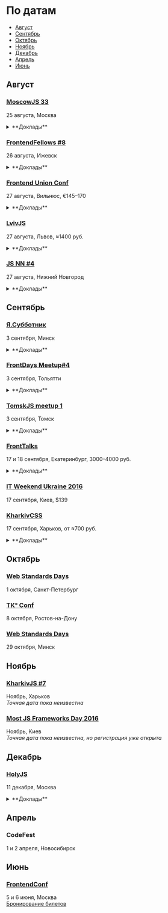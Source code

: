 # По датам

- [Август](#Август)
- [Сентябрь](#Сентябрь)
- [Октябрь](#Октябрь)
- [Ноябрь](#Ноябрь)
- [Декабрь](#Декабрь)
- [Апрель](#Апрель)
- [Июнь](#Июнь)

## Август

### [MoscowJS 33](https://moscowjs.timepad.ru/event/363568/)

25 августа, Москва

<details>
  <summary>**Доклады**</summary>

  - «I promise — images will be loaded!», Антон Корзунов (Яндекс)
  - «Viewport», Вопиловский Константин (KamaGames Studio)
  - «Регрессионное тестирование компонентов верстки», Кондратенко Павел (Rambler&Co)
  - «Создание WYSIWYG-редакторов для веба», Егор Яковишен (Setka)
</details>

### [FrontendFellows #8](https://frontendfellows.timepad.ru/event/357305/)

26 августа, Ижевск

<details>
  <summary>**Доклады**</summary>

  - «Vue.js», Наталья Коновалова (Центр Высоких Технологий)
  - «Sass colors refactoring», Иван Мартьянов (EPAM Systems)
  - «Верстальщики не нужны. На самом деле нет», Роман Коробейников (Piano.io)
</details>

### [Frontend Union Conf](http://frontend-union.co/)

27 августа, Вильнюс, €145–170  

<details>
  <summary>**Доклады**</summary>

  - «RegExp.prototype.unicode», Mathias Bynens
  - «Building interactive 3D worlds in the browser with WebGL», Martin Splitt
  - «Natural User Interfaces», Princiya Marina
  - «UX from Scratch», Fabian Fabian
  - «Building Apps using Redux with Angular 2», Gerard Sans
  - «There is ~~an app~~ a bot for that», Ilya Pukhalski
  - «Lessons learned running JS meetups», Oleg Podsechin
  - «Elements», Martin Kleppe
</details>

### [LvivJS](http://www.lvivjs.org.ua/)

27 августа, Львов, ≈1400 руб.

<details>
  <summary>**Доклады**</summary>

  - «Exploring ways to use ES2015 today», Roman Kyrylych
  - «Beauty of everyday tools», Alexander Lapshyn
  - «React Native: Are we there yet?», Roman Liutikov
  - «How to deploy to production 10+ times a day»« Andrii Shumada
  - «Creation of native mobile apps with NativeScript and Angular2», Eugene Alayev
  - «Flux is dead. Long live Flux!», Alexey Raspopov
  - «Reflex and offline-first», Denis Yaremov
  - «Modern functional concepts and JavaScript», Maks Klymyshyn
</details>

### [JS NN #4](https://www.it52.info/events/2016-08-27-js-nn-4)

27 августа, Нижний Новгород

<details>
  <summary>**Доклады**</summary>

  - «Stylelint — как и зачем линтить CSS», Андрей Ситник (Злые марсиане)
  - «Привет, CSS Grid Layout», Андрей Макаров
  - «Автоматическое тестирование front-end приложения», Михаил Ангелов
  - «Что осталось от MeteorJS», Павел Шалаев
  - «Работа с анимациями в React Native», Антон Шрамко
</details>

## Сентябрь

### [Я.Субботник](https://events.yandex.ru/events/yasubbotnik/03-sep-2016/)

3 сентября, Минск

<details>
  <summary>**Доклады**</summary>

  - «Как безопасно выполнять произвольный код на JavaScript», Илья Довбан (Яндекс)
</details>

### [FrontDays Meetup#4](http://frontdays.ru/)

3 сентября, Тольятти

<details>
  <summary>**Доклады**</summary>

  - «Ботоведение. Как и зачем делать ботов?», Рустам Галиуллин и Дмитрий Власов (4Taps)
</details>

### [TomskJS meetup 1](https://tomskjs.timepad.ru/event/359798/)

3 сентября, Томск

<details>
  <summary>**Доклады**</summary>

  - «“Реактивное” тестирование или react-компоненты, на которые можно положиться», Никита Размахнин (FullStack Development)
  - «Универсальный JavaScript», Сергей Черепанов (FullStack Development)
  - «Не JS во фронтенде», Максим Самойлов (CSSSR)
  - «Веб-компоненты в веб-разработке на примере Polymer», Артур Дробинский (Rubius)
</details>

### [FrontTalks](http://fronttalks.ru/)

17 и 18 сентября, Екатеринбург, 3000–4000 руб.

<details>
  <summary>**Доклады**</summary>

  - «Как перестать писать код с ошибками», Владимир Дашукевич (XBSoftware)
  - «Пользовательские свойства как основа архитектуры CSS», Павел Ловцевич (LOVATA)
  - «Типографика: восток», Роман Прудников (2ГИС)
  - «Парсим CSS», Роман Дворнов (Avito)
  - «Тестирование веба без тестировщиков — успех или провал?», Татьяна Рыженкова и Сергей Звягин (DevExpress)
  - «Классические приёмы программирования во фронтенде», Игорь Алексеенко (HTML Academy)
  - «Особенности веб-интерфейса при работе со screen reader», Алексей Любимов (Институт коррекционной педагогики Российской академии образования)
  - «Интерфейсные анимации», Илья Бирман (Дизайн-бюро Артёма Горбунова)
  - «React, Relay и GraphQL — вполне себе нормальный компонентный подход», Павел Черторогов
  - «Я и ИоТ», Вадим Макеев (Opera)
  - «Веб-приложения: дробим монолит», Виктор Грищенко
  - «API Панорам», Кирилл Дмитренко (Яндекс)
  - «Перевод документации opensource-проекта силами многих переводчиков», Владимир Гриненко (Яндекс)
  - «Фронтенд и аналитика», Иван Карев (Яндекс)
</details>

### [IT Weekend Ukraine 2016](http://ukraine.itweekend.ua/ua/)

17 сентября, Киев, $139

### [KharkivCSS](http://kharkivcss.org/)

17 сентября, Харьков, от ≈700 руб.

<details>
  <summary>**Доклады**</summary>

  - «Flexible Box Layout», Владимир Макуха
  - «Grid layout», Денис Переверзев
  - «Прячем хаки и ускоряем рендеринг с PostCSS», Алексей Швайка
  - «CSS-методологии и реализация тем в больших веб-приложениях», Игорь Зенич
  - «Если ты лентяй и верстаешь уже 12 лет», Юрий Артюх
  - «CSS 5DX», Александр Павлыщ
  - «UX решения на практике», Денис Яровой
  - «Вы не знаете CSS», Антон Немцев
</details>

## Октябрь

### [Web Standards Days](https://wsd.events/2016/10/01/)

1 октября, Санкт-Петербург

### [TК° Conf](http://tkconf.ru/)

8 октября, Ростов-на-Дону

### [Web Standards Days](https://wsd.events/2016/10/29/)

29 октября, Минск

## Ноябрь

### [KharkivJS #7](http://kharkivjs.org/)

Ноябрь, Харьков  
*Точная дата пока неизвестна*

### [Most JS Frameworks Day 2016](http://frameworksdays.com/event/most-js-fwdays-2016)

Ноябрь, Киев  
*Точная дата пока неизвестна, но регистрация уже открыта*

## Декабрь

### [HolyJS](http://holyjs.ru/)

11 декабря, Москва

<details>
  <summary>**Доклады**</summary>

  - «3L3M3NT5», Martin Kleppe
  - «Build Cross-Platform Desktop Apps with Electron», Feross Aboukhadijeh
  - «ECMAScript: latest and upcoming features», Axel Rauschmayer
  - «Offline is the new Black», Max Stoiber (Thinkmill)
  - «Rich text editing with Draft.js», Nikolaus Graf
  - «Веб-приложения: дробим монолит», Грищенко Виктор
</details>

## Апрель

### CodeFest

1 и 2 апреля, Новосибирск

## Июнь

### [FrontendConf](http://frontendconf.ru/)

5 и 6 июня, Москва  
[Бронирование билетов](http://conf.ontico.ru/conference/join/frontend_conf_2017.html)